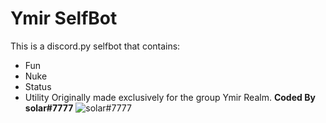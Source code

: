 # Ymir SelfBot 
This is a discord.py selfbot that contains: 
* Fun 
* Nuke 
* Status 
* Utility 
Originally made exclusively for the group Ymir Realm. 
__Coded By solar#7777__ 
![solar#7777](https://cdn.discordapp.com/attachments/808684424723693571/829117232024911942/ymir_server.gif)
